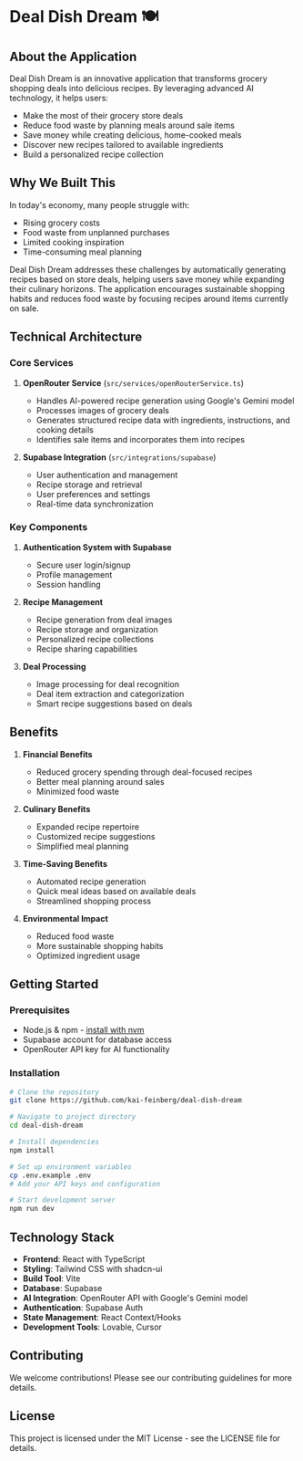 # Deal Dish Dream 🍽️

## About the Application

Deal Dish Dream is an innovative application that transforms grocery shopping deals into delicious recipes. By leveraging advanced AI technology, it helps users:

- Make the most of their grocery store deals
- Reduce food waste by planning meals around sale items
- Save money while creating delicious, home-cooked meals
- Discover new recipes tailored to available ingredients
- Build a personalized recipe collection

## Why We Built This

In today's economy, many people struggle with:
- Rising grocery costs
- Food waste from unplanned purchases
- Limited cooking inspiration
- Time-consuming meal planning

Deal Dish Dream addresses these challenges by automatically generating recipes based on store deals, helping users save money while expanding their culinary horizons. The application encourages sustainable shopping habits and reduces food waste by focusing recipes around items currently on sale.

## Technical Architecture

### Core Services

1. **OpenRouter Service** (`src/services/openRouterService.ts`)
   - Handles AI-powered recipe generation using Google's Gemini model
   - Processes images of grocery deals
   - Generates structured recipe data with ingredients, instructions, and cooking details
   - Identifies sale items and incorporates them into recipes

2. **Supabase Integration** (`src/integrations/supabase`)
   - User authentication and management
   - Recipe storage and retrieval
   - User preferences and settings
   - Real-time data synchronization

### Key Components

1. **Authentication System with Supabase**
   - Secure user login/signup
   - Profile management
   - Session handling

2. **Recipe Management**
   - Recipe generation from deal images
   - Recipe storage and organization
   - Personalized recipe collections
   - Recipe sharing capabilities

3. **Deal Processing**
   - Image processing for deal recognition
   - Deal item extraction and categorization
   - Smart recipe suggestions based on deals

## Benefits

1. **Financial Benefits**
   - Reduced grocery spending through deal-focused recipes
   - Better meal planning around sales
   - Minimized food waste

2. **Culinary Benefits**
   - Expanded recipe repertoire
   - Customized recipe suggestions
   - Simplified meal planning

3. **Time-Saving Benefits**
   - Automated recipe generation
   - Quick meal ideas based on available deals
   - Streamlined shopping process

4. **Environmental Impact**
   - Reduced food waste
   - More sustainable shopping habits
   - Optimized ingredient usage

## Getting Started

### Prerequisites
- Node.js & npm - [install with nvm](https://github.com/nvm-sh/nvm#installing-and-updating)
- Supabase account for database access
- OpenRouter API key for AI functionality

### Installation

```sh
# Clone the repository
git clone https://github.com/kai-feinberg/deal-dish-dream

# Navigate to project directory
cd deal-dish-dream

# Install dependencies
npm install

# Set up environment variables
cp .env.example .env
# Add your API keys and configuration

# Start development server
npm run dev
```

## Technology Stack

- **Frontend**: React with TypeScript
- **Styling**: Tailwind CSS with shadcn-ui
- **Build Tool**: Vite
- **Database**: Supabase
- **AI Integration**: OpenRouter API with Google's Gemini model
- **Authentication**: Supabase Auth
- **State Management**: React Context/Hooks
- **Development Tools**: Lovable, Cursor

## Contributing

We welcome contributions! Please see our contributing guidelines for more details.

## License

This project is licensed under the MIT License - see the LICENSE file for details.
